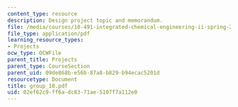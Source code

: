```yaml
---
content_type: resource
description: Design project topic and memorandum.
file: /media/courses/10-491-integrated-chemical-engineering-ii-spring-2006/02ef62c9ff6adc8371ae5107f7a112e0_group_10.pdf
file_type: application/pdf
learning_resource_types:
- Projects
ocw_type: OCWFile
parent_title: Projects
parent_type: CourseSection
parent_uid: 09de868b-e56b-87a8-b829-b94ecac5201d
resourcetype: Document
title: group_10.pdf
uid: 02ef62c9-ff6a-dc83-71ae-5107f7a112e0
---
```

